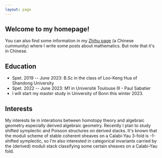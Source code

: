 ```yaml
---
layout: page
---
```


## Welcome to my homepage!

You can also find some information in my [Zhihu page](https://www.zhihu.com/people/ruo-ru-12-16) (a Chinese cummunity) where I write some posts about mathematics. But note that it's in Chinese.

## Education

* Spet. 2019 -- June 2023: B.Sc in the class of Loo-Keng Hua of Shandong University
* Spet. 2022 -- June 2023: M1 in Université Toulouse III - Paul Sabatier
* I will start my master study in University of Bonn this winter 2023.

## Interests
My interests lie in interations between homotopy theory and algebraic geometry especially derived algebraic geometry. Recently I plan to study shifted symplectic and Poisson structures on derived stacks. It's known that the moduli scheme of stable coherent sheaves on a Calabi-Yau 3-fold is -1-shifted symplectic, so I'm also interested in categorical invariants carried by the (derived) moduli stack classifying some certain sheaves on a Calabi-Yau fold.

